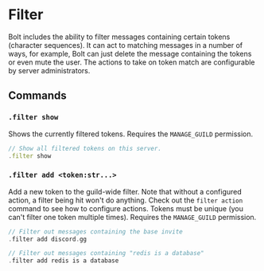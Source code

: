 # Filter
Bolt includes the ability to filter messages containing certain tokens (character sequences).
It can act to matching messages in a number of ways, for example, Bolt can just delete the message containing the tokens or even mute the user.
The actions to take on token match are configurable by server administrators.

## Commands
### `.filter show`
Shows the currently filtered tokens.
Requires the `MANAGE_GUILD` permission.
```js
// Show all filtered tokens on this server.
.filter show
```

### `.filter add <token:str...>`
Add a new token to the guild-wide filter.
Note that without a configured action, a filter being hit won't do anything.
Check out the `filter action` command to see how to configure actions.
Tokens must be unique (you can't filter one token multiple times).
Requires the `MANAGE_GUILD` permission.

```rs
// Filter out messages containing the base invite
.filter add discord.gg

// Filter out messages containing "redis is a database"
.filter add redis is a database
```
